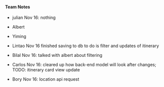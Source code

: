 <h4>Team Notes</h4>

 - julian
Nov 16: nothing

 - Albert


 - Yiming


 - Lintao
Nov 16 finished saving to db to do is filter and  updates of itinerary

 - Bilal
Nov 16: talked with albert about filtering

 - Carlos
Nov 16: cleared up how back-end model will look after changes; TODO: itinerary card view update

 - Bory
Nov 16: location api request